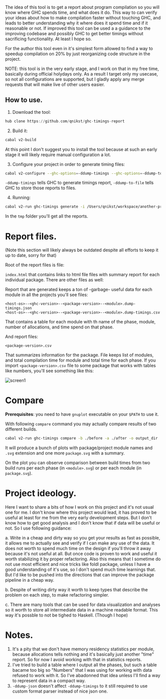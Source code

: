 The idea of this tool is to get a report about program compilation so
you will know where GHC spends time, and what does it do. This way to
can verify your ideas about how to make compilation faster without
touching GHC, and leads to better understanding why it where does it
spend time and if it reasonable or not. If improved this tool can be
used a a guidance to the improving codebase and possibly GHC to get
better timings without sacrificing functionality. At least I hope so.

For the author this tool even in it's simplest form allowed to find
a way to speedup compilation on 20% by just reorganizing code structure
in the project.

NOTE: this tool is in the very early stage, and I work on that in my
free time, basically during official holydays only. As a result I target
only my usecase, so not all configurations are supported, but I gladly
apply any merge requests that will make live of other users easier.

## How to use.

1. Download the tool:

```haskell
hub clone https://github.com/qnikst/ghc-timings-report
```

2. Build it:

```bash
cabal v2-build
```

At this point I don't suggest you to install the tool because
at such an early stage it will likely require manual configuration
a lot.

3. Configure your project in order to generate timing files:

```bash
cabal v2-configure --ghc-options=-ddump-timings --ghc-options=-ddump-to-file
```

`-ddump-timings` tells GHC to generate timings report, `-ddump-to-file` tells GHC
to store those reports to files.

4. Running:

```bash
cabal v2-run ghc-timings generate -i /Users/qnikst/workspace/another-project/dist-newstyle
```

In the `tmp` folder you'll get all the reports.

# Report files.

(Note this section will likely always be outdated despite all efforts to keep it up to date,
sorry for that)

Root of the report files is file:

`index.html` that contains links to html file files with summary report for each individual
package. There are other files as well:

Report that are generated keeps a ton of -garbage- useful data for each module in all the
projects you'll see files:

```
<host-os>--<ghc-version>--<package-version>--<module>.dump-timings.json
<host-os>--<ghc-version>--<package-version>--<module>.dump-timings.csv
```

That contains a table for each module with th name of the phase, module, number of allocations, and time
spend on that phase.

And report files:

```
<package-version>.csv
```

That summarizes information for the package. File keeps list of modules, and total compilation time
for module and total time for each phase. If you import `<package-version>.csv` file to some
package that works with tables like numbers, you'll see something like this:

![screen1](https://github.com/qnikst/ghc-timings-report/blob/master/screenshot1.png?raw=true)


# Compare

**Prerequisites**: you need to have `gnuplot` executable on your `$PATH` to use it.

With following `compare` command you may actually compare results of two different builds.

```bash
cabal v2-run ghc-timings compare -b ./before -a ./after -o output_dir
```

It will produce a bunch of plots with package/project module names and `.svg` extension and one more `package.svg` with a summary.

On the plot you can observe comparison between build times from two build runs per each phase (in `<module>.svg`) or per each module (in `package.svg`).


# Project ideology.

Here I want to share a bits of how I work on this project and it's not usual one for me.
I don't know where this project would lead, it has proved to be useful at least
for me from the very early development steps. But I don't know how to get good analysis
and I don't know that if data will be useful or not. So I use following guidance:

a. Write in a cheap and dirty way so you get your results as fast as possible, it allows
me to actually see and verify if I can make any use of the data. It does not worth to
spend much time on the design if you'll throw it away because it's not useful at all.
But once code is proven to work and useful it worth stabilizing it by proper refactoring.
Also this means that I sometime do not use most efficient and nice tricks like foldl
package, unless I have a good understanding of it's use, so I don't spend much time
learnings that. But I'd like to be pushed into the directions that can improve the
package pipeline in a cheap way.

b. Despite of writing dirty way it worth to keep types that describe the problem on
each step, to make refactoring simpler.

c. There are many tools that can be used for data visualization and analyses so it worth
to store all intermediate data in a machine readable format. This way it's possble to
not be tighed to Haskell. (Though I hope)


# Notes.

1. It's a pity that we don't have memory residency statistics per module, because allocations
tells nothing and it's basically just another "time" report. So for now I avoid working with
that in statistics reports.
2. I've tried to build a table where I output all the phases, but such a table bacame too
big so "Numbers" that I was using for working with data refused to work with it. So I've
abadonned that idea unless I'll find a way to represent data in a compact way.
3. `-ddump-json` doesn't affect `-ddump-timings` to it still required to use custom format
parser instead of nice json one.

